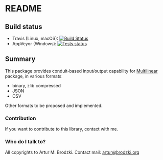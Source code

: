 # README

## Build status
- Travis (Linux, macOS): [![Build Status](https://travis-ci.org/ArturB/multilinear.svg?branch=master)](https://travis-ci.org/ArturB/multilinear)
- AppVeyor (Windows): [![Tests status](https://ci.appveyor.com/api/projects/status/github/ArturB/multilinear
)](https://ci.appveyor.com/api/projects/status/github/ArturB/multilinear)

## Summary
This package provides conduit-based input/output capability for [Multilinear](https://github.com/ArturB/multilinear) package, in various formats:
- binary, zlib compressed
- JSON
- CSV

Other formats to be proposed and implemented. 

### Contribution

If you want to contribute to this library, contact with me. 

### Who do I talk to?

All copyrights to Artur M. Brodzki.
Contact mail: artur@brodzki.org
